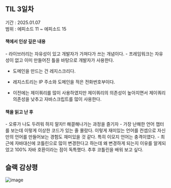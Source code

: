 ## TIL 3일차
기간 : 2025.01.07 <br/>
범위 : 에피소드 11 ~ 에피소드 15

<h4> 책에서 인상 깊은 내용 </h4>
- 라이브러리는 자유성이 있고 개발자가 가져다가 쓰는 개념이다.
- 프레임워크는 자유성이 없고 이미 만들어진 틀을 바탕으로 개발자가 사용한다. 

- 도메인을 만드는 건 레지스크리다.
- 레지스트리는 IP 주소와 도메인을 적은 전화번호부이다. 

- 이전에는 제이쿼리를 많이 사용하였지만 제이쿼리의 의존성이 높아지면서 제이쿼리 의존성을 낮추고 자바스크립트를 많이 사용한다. 

<h4> 책을 읽고 난 후 </h4>
- 오류가 나도 두려워 하지 말자!! 해결해나가는 과정을 즐기자
- 가장 난해한 언어 챕터를 보는데 이렇게 이상한 코드가 있는 줄 몰랐다. 이렇게 재미있는 언어를 컨셉으로 자신만의 언어를 만들어보는 경험도 재미있을 것 같다. 특히 이모지 언어는 충격이였다.
- 최근에 자바대신에 코틀린으로 많이 변경한다고 하는데 왜 변경하게 되는지 이유를 알게되었고 100% 자바 호환이라는 점이 독특했다. 추후 코틀린을 배워 보고 싶다.


## 슬랙 감상평
![image](https://github.com/user-attachments/assets/bde0e66a-cc17-4f03-832d-8d7fbb867299)
